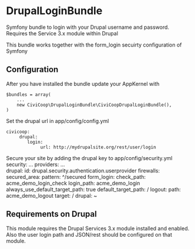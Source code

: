 DrupalLoginBundle
=================

Symfony bundle to login with your Drupal username and password. Requires the Service 3.x module within Drupal

This bundle works together with the form_login secuirty configuration of Symfony

Configuration
-------------

After you have installed the bundle update your AppKernel with

    $bundles = array(
	    ...
		new CiviCoop\DrupalLoginBundle\CiviCoopDrupalLoginBundle(),
	)

Set the drupal url in app/config/config.yml

	civicoop:
	     drupal:
		    login:
			     url: http://mydrupalsite.org/rest/user/login

Secure your site by adding the drupal key to app/config/security.yml
    security:
	    ...
        providers:
            ...		
            drupal:
                id: drupal.security.authentication.userprovider	
        firewalls:
            secured_area:
                pattern: ^/secured
                form_login:
                    check_path: acme_demo_login_check
                    login_path: acme_demo_login
                    always_use_default_target_path: true
                    default_target_path: /
                logout:
                    path:   acme_demo_logout
                    target: /
                drupal: ~

Requirements on Drupal
----------------------

This module requires the Drupal Services 3.x module installed and enabled. Also the user login path and JSON/rest should be configured on that module.